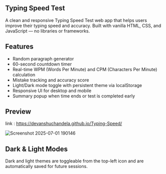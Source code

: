## Typing Speed Test

A clean and responsive Typing Speed Test web app that helps users improve their typing speed and accuracy. Built with vanilla HTML, CSS, and JavaScript — no libraries or frameworks.

##  Features

-  Random paragraph generator
-  60-second countdown timer
-  Real-time WPM (Words Per Minute) and CPM (Characters Per Minute) calculation
-  Mistake tracking and accuracy score
-  Light/Dark mode toggle with persistent theme via localStorage
-  Responsive UI for desktop and mobile
-  Summary popup when time ends or test is completed early


##  Preview 
link : https://devanshuchandela.github.io/Typing-Speed/

![Screenshot 2025-07-01 190146](https://github.com/user-attachments/assets/1c6872a7-8348-4d64-890c-e0132aa75526)


##  Dark & Light Modes

Dark and light themes are toggleable from the top-left icon and are automatically saved for future sessions.
